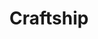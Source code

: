 ---
title: Craftship
layout: redirect
note: THIS FILE IS GENERATED AUTOMATICALLY, EDIT _data/consultants.json instead 
redirect_to:
  - https://craftship.io 
---